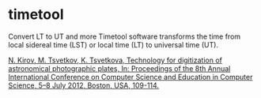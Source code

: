 timetool
========

Convert LT to UT and more
Timetool software transforms the time from local sidereal time (LST) or local time (LT) to universal time (UT). 

[N. Kirov, M. Tsvetkov, K. Tsvetkova, Technology for digitization of astronomical photographic plates, In: Proceedings of the 8th Annual International Conference on Computer Science and Education in Computer Science, 5–8 July 2012, Boston, USA, 109-114.](http://nikolay.kirov.be/zip/nkirov_boston_updated.pdf)
